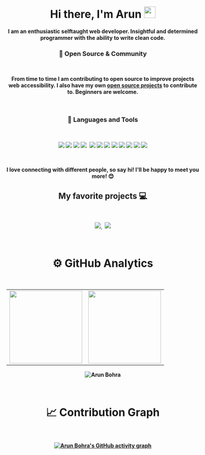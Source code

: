 <p>
  <h1 align="center"><b>Hi there, I'm Arun <img src="https://docs.google.com/uc?export=download&id=166Ecq6uBl61U14OUlkHOHIBv2ArKoumJ" alt="" width="30"></h1>
</p>

<p align="center">I am an enthusiastic selftaught web developer. Insightful and determined programmer with the ability to write clean code.</p>

<h3 align="center">💟 Open Source & Community</h3>
<br />
<p align="center">From time to time I am contributing to open source to improve projects web accessibility. I also have my own <a href="https://github.com/ArunBohra12">open source projects</a> to contribute to. Beginners are welcome.</p>
<br />

<h3 align="center"> 💼 Languages and Tools</h3>

<br />

<p align="center">
<img src="https://img.shields.io/badge/-javascript-F7DF1E?&style=for-the-badge&logo=javascript&logoColor=black" />
<img src="https://img.shields.io/badge/HTML5-E34F26?style=for-the-badge&logo=html5&logoColor=white" />
<img src="https://img.shields.io/badge/-TypeScript-007ACC?&style=for-the-badge&logo=TypeScript&logoColor=white" />
<img src="https://img.shields.io/badge/-ReactJS-grey?&style=for-the-badge&logo=react&logoColor=61DAFB" />
<img scr="https://img.shields.io/badge/Next-black?style=for-the-badge&logo=next.js&logoColor=white" />
<img src="https://img.shields.io/badge/Sass-CC6699?style=for-the-badge&logo=sass&logoColor=white" />
<img src="https://img.shields.io/badge/-css3-1572B6?&style=for-the-badge&logo=css3&logoColor=white" />
<img src="https://img.shields.io/badge/-VSCode-007ACC?&style=for-the-badge&logo=visual-studio-code&logoColor=white" />
<img src="https://img.shields.io/badge/-Git-F05032?&style=for-the-badge&logo=git&logoColor=white" /> 
<img src="https://img.shields.io/badge/github-%23121011.svg?style=for-the-badge&logo=github&logoColor=white" />
<img src="https://img.shields.io/badge/-nodejs-090c15?style=for-the-badge&logo=node.js" />
<img src="https://img.shields.io/badge/-mongodb-001e2b?style=for-the-badge&logo=MongoDB" />
<img src="https://img.shields.io/badge/figma-%23F24E1E.svg?style=for-the-badge&logo=figma&logoColor=white" />
</p>

<br />

<p align="center">
I love connecting with different people, so say hi! I'll be happy to meet you more! 😊
</p>

<h2 align="center">My favorite projects 💻</h2>
<br />
<p align="center">
  <a href="https://github.com/ArunBohra12/natours">
    <img align="" src="https://github-readme-stats.vercel.app/api/pin/?username=ArunBohra12&repo=natours&theme=dark" />
  </a>
  &nbsp;
  <a href="https://github.com/ArunBohra12/talk-a-tive">
    <img align="" src="https://github-readme-stats.vercel.app/api/pin/?username=ArunBohra12&repo=talk-a-tive&theme=dark" />
  </a>
</p>
<br />

<!-- <p align="center">
<img src="https://github-readme-stats.vercel.app/api?username=ArunBohra12&theme=radical&show_icons=true" width="410"/>
<img src="https://github-readme-stats.vercel.app/api/top-langs/?username=ArunBohra12&layout=compact&theme=radical" width="400" />
</p> -->

<div align="center">
  
# ⚙️ GitHub Analytics
<br />
<table>
  <tr>
    <td>
      <img height="190" src="https://github-readme-stats.vercel.app/api?username=ArunBohra12&show_icons=true&theme=dark" />
    </td>
    <td>
      <img height="190" src="https://github-readme-stats.vercel.app/api/top-langs/?username=ArunBohra12&layout=compact&theme=dark" />
    </td>
  </tr>
</table>

<div align="center">
<p><img align="center" src="https://github-readme-streak-stats.herokuapp.com/?user=ArunBohra12&layout=compact&theme=dark" alt="Arun Bohra"/></p>
</div>

<br />

# 📈 Contribution Graph  
  
 <br />

 [![Arun Bohra's GitHub activity graph](https://activity-graph.herokuapp.com/graph?username=ArunBohra12&&theme=xcode)](https://github.com/ArunBohra12)

 </div>
